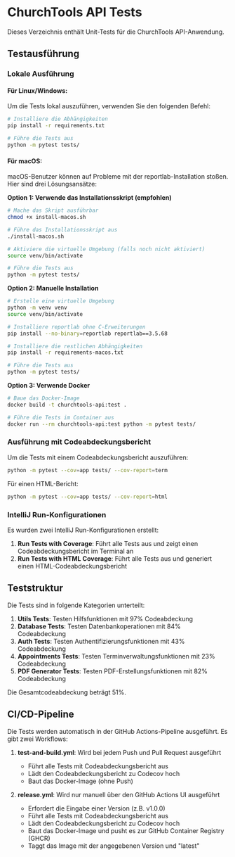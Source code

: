 # ChurchTools API Tests

Dieses Verzeichnis enthält Unit-Tests für die ChurchTools API-Anwendung.

## Testausführung

### Lokale Ausführung

#### Für Linux/Windows:

Um die Tests lokal auszuführen, verwenden Sie den folgenden Befehl:

```bash
# Installiere die Abhängigkeiten
pip install -r requirements.txt

# Führe die Tests aus
python -m pytest tests/
```

#### Für macOS:

macOS-Benutzer können auf Probleme mit der reportlab-Installation stoßen. Hier sind drei Lösungsansätze:

**Option 1: Verwende das Installationsskript (empfohlen)**

```bash
# Mache das Skript ausführbar
chmod +x install-macos.sh

# Führe das Installationsskript aus
./install-macos.sh

# Aktiviere die virtuelle Umgebung (falls noch nicht aktiviert)
source venv/bin/activate

# Führe die Tests aus
python -m pytest tests/
```

**Option 2: Manuelle Installation**

```bash
# Erstelle eine virtuelle Umgebung
python -m venv venv
source venv/bin/activate

# Installiere reportlab ohne C-Erweiterungen
pip install --no-binary=reportlab reportlab==3.5.68

# Installiere die restlichen Abhängigkeiten
pip install -r requirements-macos.txt

# Führe die Tests aus
python -m pytest tests/
```

**Option 3: Verwende Docker**

```bash
# Baue das Docker-Image
docker build -t churchtools-api:test .

# Führe die Tests im Container aus
docker run --rm churchtools-api:test python -m pytest tests/
```

### Ausführung mit Codeabdeckungsbericht

Um die Tests mit einem Codeabdeckungsbericht auszuführen:

```bash
python -m pytest --cov=app tests/ --cov-report=term
```

Für einen HTML-Bericht:

```bash
python -m pytest --cov=app tests/ --cov-report=html
```

### IntelliJ Run-Konfigurationen

Es wurden zwei IntelliJ Run-Konfigurationen erstellt:

1. **Run Tests with Coverage**: Führt alle Tests aus und zeigt einen Codeabdeckungsbericht im Terminal an
2. **Run Tests with HTML Coverage**: Führt alle Tests aus und generiert einen HTML-Codeabdeckungsbericht

## Teststruktur

Die Tests sind in folgende Kategorien unterteilt:

1. **Utils Tests**: Testen Hilfsfunktionen mit 97% Codeabdeckung
2. **Database Tests**: Testen Datenbankoperationen mit 84% Codeabdeckung
3. **Auth Tests**: Testen Authentifizierungsfunktionen mit 43% Codeabdeckung
4. **Appointments Tests**: Testen Terminverwaltungsfunktionen mit 23% Codeabdeckung
5. **PDF Generator Tests**: Testen PDF-Erstellungsfunktionen mit 82% Codeabdeckung

Die Gesamtcodeabdeckung beträgt 51%.

## CI/CD-Pipeline

Die Tests werden automatisch in der GitHub Actions-Pipeline ausgeführt. Es gibt zwei Workflows:

1. **test-and-build.yml**: Wird bei jedem Push und Pull Request ausgeführt
   - Führt alle Tests mit Codeabdeckungsbericht aus
   - Lädt den Codeabdeckungsbericht zu Codecov hoch
   - Baut das Docker-Image (ohne Push)

2. **release.yml**: Wird nur manuell über den GitHub Actions UI ausgeführt
   - Erfordert die Eingabe einer Version (z.B. v1.0.0)
   - Führt alle Tests mit Codeabdeckungsbericht aus
   - Lädt den Codeabdeckungsbericht zu Codecov hoch
   - Baut das Docker-Image und pusht es zur GitHub Container Registry (GHCR)
   - Taggt das Image mit der angegebenen Version und "latest"